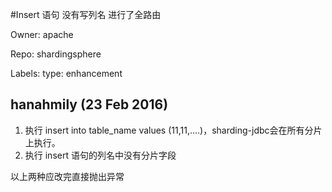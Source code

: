 #Insert 语句 没有写列名 进行了全路由

Owner: apache

Repo: shardingsphere

Labels: type: enhancement 

## hanahmily (23 Feb 2016)

1. 执行 insert into table_name values (11,11,....)，sharding-jdbc会在所有分片上执行。
2. 执行 insert 语句的列名中没有分片字段

以上两种应改完直接抛出异常


